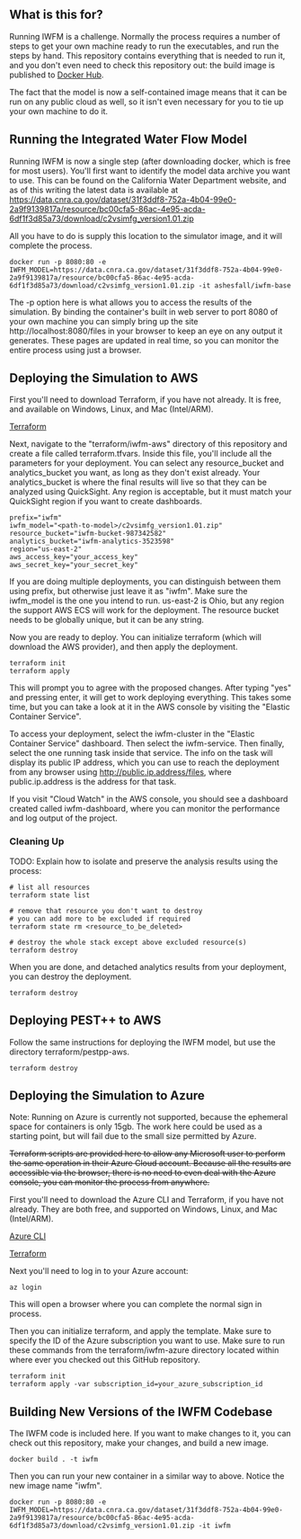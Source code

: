 ## What is this for?

Running IWFM is a challenge. Normally the process requires a number of steps to get your own
machine ready to run the executables, and run the steps by hand. This repository contains
everything that is needed to run it, and you don't even need to check this repository out:
the build image is published to [Docker Hub](https://hub.docker.com/r/ashesfall/iwfm-base).

The fact that the model is now a self-contained image means that it can be run on any public
cloud as well, so it isn't even necessary for you to tie up your own machine to do it.


## Running the Integrated Water Flow Model

Running IWFM is now a single step (after downloading docker, which is free for most users).
You'll first want to identify the model data archive you want to use. This can be found on
the California Water Department website, and as of this writing the latest data is available
at https://data.cnra.ca.gov/dataset/31f3ddf8-752a-4b04-99e0-2a9f9139817a/resource/bc00cfa5-86ac-4e95-acda-6df1f3d85a73/download/c2vsimfg_version1.01.zip

All you have to do is supply this location to the simulator image, and it will complete the
process.

```
docker run -p 8080:80 -e IWFM_MODEL=https://data.cnra.ca.gov/dataset/31f3ddf8-752a-4b04-99e0-2a9f9139817a/resource/bc00cfa5-86ac-4e95-acda-6df1f3d85a73/download/c2vsimfg_version1.01.zip -it ashesfall/iwfm-base
```

The -p option here is what allows you to access the results of the simulation. By binding the
container's built in web server to port 8080 of your own machine you can simply bring up the
site http://localhost:8080/files in your browser to keep an eye on any output it generates.
These pages are updated in real time, so you can monitor the entire process using just a browser.

## Deploying the Simulation to AWS

First you'll need to download Terraform, if you have not already. It is free, and available on
Windows, Linux, and Mac (Intel/ARM).

[Terraform](https://learn.hashicorp.com/tutorials/terraform/install-cli)

Next, navigate to the "terraform/iwfm-aws" directory of this repository and create a file called terraform.tfvars.
Inside this file, you'll include all the parameters for your deployment. You can select any resource_bucket and
analytics_bucket you want, as long as they don't exist already. Your analytics_bucket is where the final results
will live so that they can be analyzed using QuickSight. Any region is acceptable, but it must match your QuickSight
region if you want to create dashboards.

```
prefix="iwfm"
iwfm_model="<path-to-model>/c2vsimfg_version1.01.zip"
resource_bucket="iwfm-bucket-987342582"
analytics_bucket="iwfm-analytics-3523598"
region="us-east-2"
aws_access_key="your_access_key"
aws_secret_key="your_secret_key"
```

If you are doing multiple deployments, you can distinguish between them using prefix, but otherwise
just leave it as "iwfm". Make sure the iwfm_model is the one you intend to run. us-east-2 is Ohio,
but any region the support AWS ECS will work for the deployment. The resource bucket needs to be
globally unique, but it can be any string.

Now you are ready to deploy. You can initialize terraform (which will download the AWS provider),
and then apply the deployment.

```
terraform init
terraform apply
```

This will prompt you to agree with the proposed changes. After typing "yes" and pressing enter, it
will get to work deploying everything. This takes some time, but you can take a look at it in the
AWS console by visiting the "Elastic Container Service".

To access your deployment, select the iwfm-cluster in the "Elastic Container Service" dashboard.
Then select the iwfm-service. Then finally, select the one running task inside that service. The
info on the task will display its public IP address, which you can use to reach the deployment
from any browser using http://public.ip.address/files, where public.ip.address is the address for
that task.

If you visit "Cloud Watch" in the AWS console, you should see a dashboard created called
iwfm-dashboard, where you can monitor the performance and log output of the project.

### Cleaning Up

TODO: Explain how to isolate and preserve the analysis results using the process:

```
# list all resources
terraform state list

# remove that resource you don't want to destroy
# you can add more to be excluded if required
terraform state rm <resource_to_be_deleted>

# destroy the whole stack except above excluded resource(s)
terraform destroy
```

When you are done, and detached analytics results from your deployment, you can destroy the deployment.

```
terraform destroy
```

## Deploying PEST++ to AWS

Follow the same instructions for deploying the IWFM model, but use the directory terraform/pestpp-aws.

```
terraform destroy
```

## Deploying the Simulation to Azure

Note: Running on Azure is currently not supported, because the ephemeral space for containers is
only 15gb. The work here could be used as a starting point, but will fail due to the small size
permitted by Azure.

~~Terraform scripts are provided here to allow any Microsoft user to perform the same operation in
their Azure Cloud account. Because all the results are accessible via the browser, there is no
need to even deal with the Azure console, you can monitor the process from anywhere.~~

First you'll need to download the Azure CLI and Terraform, if you have not already. They are both
free, and supported on Windows, Linux, and Mac (Intel/ARM).

[Azure CLI](https://docs.microsoft.com/en-us/cli/azure/)

[Terraform](https://learn.hashicorp.com/tutorials/terraform/install-cli)

Next you'll need to log in to your Azure account:

```
az login
```

This will open a browser where you can complete the normal sign in process.

Then you can initialize terraform, and apply the template. Make sure to specify the ID of the Azure
subscription you want to use. Make sure to run these commands from the terraform/iwfm-azure directory
located within where ever you checked out this GitHub repository.

```
terraform init
terraform apply -var subscription_id=your_azure_subscription_id
```


## Building New Versions of the IWFM Codebase

The IWFM code is included here. If you want to make changes to it, you can check out this
repository, make your changes, and build a new image.

```
docker build . -t iwfm
```

Then you can run your new container in a similar way to above. Notice the new image name "iwfm".

```
docker run -p 8080:80 -e IWFM_MODEL=https://data.cnra.ca.gov/dataset/31f3ddf8-752a-4b04-99e0-2a9f9139817a/resource/bc00cfa5-86ac-4e95-acda-6df1f3d85a73/download/c2vsimfg_version1.01.zip -it iwfm
```
